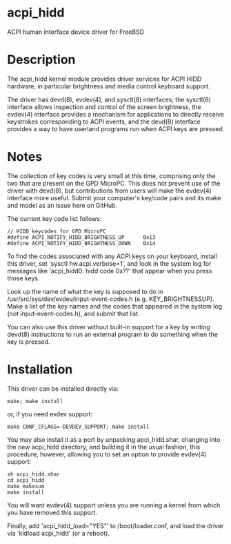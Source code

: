 # acpi_hidd

ACPI human interface device driver for FreeBSD

# Description

The acpi_hidd kernel module provides driver services for ACPI HIDD hardware,
in particular brightness and media control keyboard support.

The driver has devd(8), evdev(4), and sysctl(8) interfaces; the sysctl(8)
interface allows inspection and control of the screen brightness, the evdev(4)
interface provides a mechanism for applications to directly receive keystrokes
corresponding to ACPI events, and the devd(8) interface provides a way to have
userland programs run when ACPI keys are pressed.

# Notes

The collection of key codes is very small at this time, comprising only the
two that are present on the GPD MicroPC.  This does not prevent use of the
driver with devd(8), but contributions from users will make the evdev(4)
interface more useful.  Submit your computer's key/code pairs and its make
and model as an issue here on GitHub.

The current key code list follows:

	// HIDD keycodes for GPD MicroPC
	#define ACPI_NOTIFY_HIDD_BRIGHTNESS_UP      0x13
	#define ACPI_NOTIFY_HIDD_BRIGHTNESS_DOWN    0x14

To find the codes associated with any ACPI keys on your keyboard, install this driver,
set 'sysctl hw.acpi.verbose=1', and look in the system log for messages like
'acpi_hidd0: hidd code 0x??' that appear when you press those keys.

Look up the name of what the key is supposed
to do in /usr/src/sys/dev/evdev/input-event-codes.h (e.g. KEY_BRIGHTNESSUP).
Make a list of the key names and the codes that appeared in the system log (not
input-event-codes.h), and submit that list.

You can also use this driver without built-in support for a key by writing devd(8) 
instructions to run an external program to do something when the key is pressed.

# Installation

This driver can be installed directly via:

	make; make install

or, if you need evdev support:

	make CONF_CFLAGS=-DEVDEV_SUPPORT; make install

You may also install it as a port by unpacking apci_hidd.shar, changing into the
*new* acpi_hidd directory, and building it in the usual fashion, this procedure,
however, allowing you to set an option to provide evdev(4) support:

	sh acpi_hidd.shar
	cd acpi_hidd
	make makesum
	make install

You will want evdev(4) support unless you are running a kernel from which you
have removed this support.

Finally, add 'acpi_hidd_load="YES"' to /boot/loader.conf, and load the driver via
'kldload acpi_hidd' (or a reboot).

